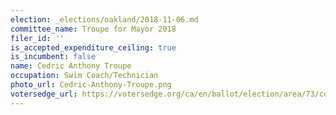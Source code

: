 ```yaml
---
election: _elections/oakland/2018-11-06.md
committee_name: Troupe for Mayor 2018
filer_id: ''
is_accepted_expenditure_ceiling: true
is_incumbent: false
name: Cedric Anthony Troupe
occupation: Swim Coach/Technician
photo_url: Cedric-Anthony-Troupe.png
votersedge_url: https://votersedge.org/ca/en/ballot/election/area/73/contests/contest/17342/candidate/139777?&county=alameda%20county&election_authority_id=1
---
```


